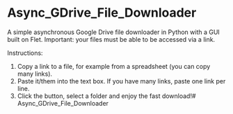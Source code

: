 # Async_GDrive_File_Downloader
A simple asynchronous Google Drive file downloader in Python with a GUI built on Flet. Important: your files must be able to be accessed via a link.

Instructions:

1. Copy a link to a file, for example from a spreadsheet (you can copy many links).
2. Paste it/them into the text box. If you have many links, paste one link per line.
3. Click the button, select a folder and enjoy the fast download!# Async_GDrive_File_Downloader
